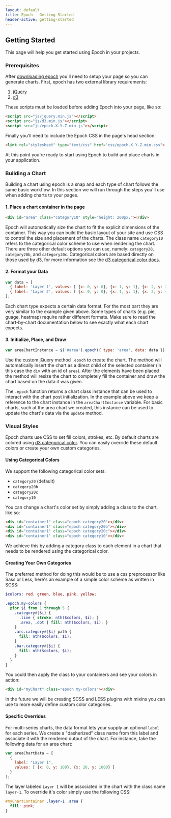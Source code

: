 ```yaml
---
layout: default
title: Epoch - Getting Started
header-active: getting-started
---
```


## Getting Started

This page will help you get started using Epoch in your projects.

### Prerequisites

After [downloading epoch](http://fastly.github.io/download/) you'll need to setup your page so you can generate charts. First, epoch has two external library requirements:

1. [jQuery](https://github.com/jquery/jquery)
2. [d3](https://github.com/mbostock/d3)

These scripts must be loaded before adding Epoch into your page, like so:

```html
<script src="js/jquery.min.js"></script>
<script src="js/d3.min.js"></script>
<script src="js/epoch.X.Y.Z.min.js"></script>
```

Finally you'll need to include the Epoch CSS in the page's head section:

```html
<link rel="stylesheet" type="text/css" href="css/epoch.X.Y.Z.min.css">
```

At this point you're ready to start using Epoch to build and place charts in your application.


### Building a Chart

Building a chart using epoch is a snap and each type of chart follows the same basic workflow. In this section we will run through the steps you'll use when adding charts to your pages.

#### 1. Place a chart container in the page

```html
<div id="area" class="category10" style="height: 200px;"></div>
```

Epoch will automatically size the chart to fit the explicit dimensions of the container. This way you can build the basic layout of your site and use CSS to control the size and placement of the charts. The class name `category10` refers to the categorical color scheme to use when rendering the chart. There are three other default options you can use, namely: `category20`, `category20b`, and `category20c`. Categorical colors are based directly on those used by d3, for more information see the [d3 categorical color docs](https://github.com/mbostock/d3/wiki/Ordinal-Scales#categorical-colors).


#### 2. Format your Data

```javascript
var data = [
  { label: 'Layer 1', values: [ {x: 0, y: 0}, {x: 1, y: 1}, {x: 2, y: 2} ] },
  { label: 'Layer 2', values: [ {x: 0, y: 0}, {x: 1, y: 1}, {x: 2, y: 4} ] }
];
```

Each chart type expects a certain data format. For the most part they are very similar to the example given above. Some types of charts (e.g. pie, guage, heatmap) require rather different formats. Make sure to read the chart-by-chart documentation below to see exactly what each chart expects.

#### 3. Initialize, Place, and Draw

```javascript
var areaChartInstance = $('#area').epoch({ type: 'area', data: data });
```

Use the custom jQuery method `.epoch` to create the chart. The method will automatically insert the chart as a direct child of the selected container (in this case the `div` with an id of `area`). After the elements have been placed the method will resize the chart to completely fill the container and draw the chart based on the data it was given.

The `.epoch` function returns a chart class instance that can be used to interact with the chart post initialization. In the example above we keep a reference to the chart instance in the `areaChartInstance` variable. For basic charts, such at the area chart we created, this instance can be used to update the chart's data via the `update` method.


### Visual Styles

Epoch charts use CSS to set fill colors, strokes, etc. By default charts are colored using
[d3 categorical color](https://github.com/mbostock/d3/wiki/Ordinal-Scales#categorical-colors). You can easily override
these default colors or create your own custom categories.

#### Using Categorical Colors

We support the following categorical color sets:

* `category20` (default)
* `category20b`
* `category20c`
* `category10`

You can change a chart's color set by simply adding a class to the chart, like so:

```html
<div id="container1" class="epoch category20"></div>
<div id="container1" class="epoch category20b"></div>
<div id="container1" class="epoch category20c"></div>
<div id="container1" class="epoch category10"></div>
```

We achieve this by adding a category class to each element in a chart that needs to be rendered using the categorical color.

#### Creating Your Own Categories

The preferred method for doing this would be to use a css preprocessor like Sass or Less, here's an example of a simple color
scheme as written in SCSS:

```scss
$colors: red, green, blue, pink, yellow;

.epoch.my-colors {
  @for $i from 1 through 5 {
    .category#{$i} {
      .line { stroke: nth($colors, $i); }
      .area, .dot { fill: nth($colors, $i); }
    }
    .arc.category#{$i} path {
      fill: nth($colors, $i);
    }
    .bar.category#{$i} { 
      fill: nth($colors, $i);
    }
  }
}
```

You could then apply the class to your containers and see your colors in action:

```html
<div id="myChart" class="epoch my-colors"></div>
```

In the future we will be creating SCSS and LESS plugins with mixins you can use to more easily define custom color categories.


#### Specific Overrides

For multi-series charts, the data format lets your supply an optional `label` for each series. We create a "dasherized"
class name from this label and associate it with the rendered output of the chart. For instance, take the following
data for an area chart:

```javascript
var areaChartData = [
  {
    label: "Layer 1",
    values: [ {x: 0, y: 100}, {x: 20, y: 1000} ]
  }
];
```

The layer labeled `Layer 1` will be associated in the chart with the class name `layer-1`. To override it's color simply
use the following CSS:

```css
#myChartContainer .layer-1 .area {
  fill: pink;
}
```
